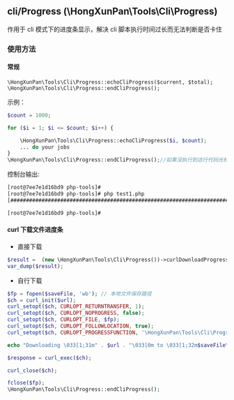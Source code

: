 ## cli/Progress (\HongXunPan\Tools\Cli\Progress)

作用于 cli 模式下的进度条显示，解决 cli 脚本执行时间过长而无法判断是否卡住

### 使用方法

####  常规

`\HongXunPan\Tools\Cli\Progress::echoCliProgress($current, $total);`
`\HongXunPan\Tools\Cli\Progress::endCliProgress();`

示例：

```php
$count = 1000;

for ($i = 1; $i <= $count; $i++) {

    \HongXunPan\Tools\Cli\Progress::echoCliProgress($i, $count);
    ... do your jobs
}
\HongXunPan\Tools\Cli\Progress::endCliProgress();//如果没执行到这行代码光标闪烁会不见

```

控制台输出:

```bash
[root@7ee7e1d16bd9 php-tools]# 
[root@7ee7e1d16bd9 php-tools]# php test1.php 
[####################################################################################################] [1000/1000] [100.00%]

[root@7ee7e1d16bd9 php-tools]# 

```

#### curl 下载文件进度条

- 直接下载

```php
$result =  (new \HongXunPan\Tools\Cli\Progress())->curlDownloadProgress($url, $savePath, $saveName = '', $unit = 'kb', );
var_dump($result);
```

- 自行下载

```php
$fp = fopen($saveFile, 'wb'); // 本地文件保存路径
$ch = curl_init($url);
curl_setopt($ch, CURLOPT_RETURNTRANSFER, 1);
curl_setopt($ch, CURLOPT_NOPROGRESS, false);
curl_setopt($ch, CURLOPT_FILE, $fp);
curl_setopt($ch, CURLOPT_FOLLOWLOCATION, true);
curl_setopt($ch, CURLOPT_PROGRESSFUNCTION, '\HongXunPan\Tools\Cli\Progress::downloadProgress');

echo "Downloading \033[1;31m" . $url . "\033[0m to \033[1;32m$saveFile\033[0m \n";

$response = curl_exec($ch);

curl_close($ch);

fclose($fp);
\HongXunPan\Tools\Cli\Progress::endCliProgress();
```